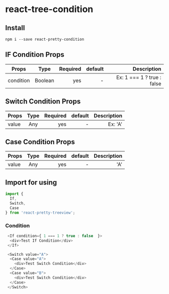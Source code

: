 # react-tree-condition

## Install
```
npm i --save react-pretty-condition
```

## IF Condition Props

| Props        | Type         | Required  | default  | Description  |
| ------------- |:-------------:| -----:| -----:| -----:|
| condition      | Boolean | yes | - | Ex: 1 === 1 ? true : false |

## Switch Condition Props

| Props        | Type         | Required  | default  | Description  |
| ------------- |:-------------:| -----:| -----:| -----:|
| value      | Any | yes | - | Ex: 'A' |

## Case Condition Props

| Props        | Type         | Required  | default  | Description  |
| ------------- |:-------------:| -----:| -----:| -----:|
| value      | Any | yes | - | 'A'  |

## Import for using

```javascript
import {
  If,
  Switch,
  Case
} from 'react-pretty-treeview';
```

### Condition

```javascript
 <If condition={ 1 === 1 ? true : false  }>
  <div>Test If Condition</div>
 </If>

 <Switch value="A">
  <Case value="A">
    <div>Test Switch Condition</div>
  </Case>
  <Case value="B">
    <div>Test Switch Condition</div>
  </Case>
 </Switch>
```
